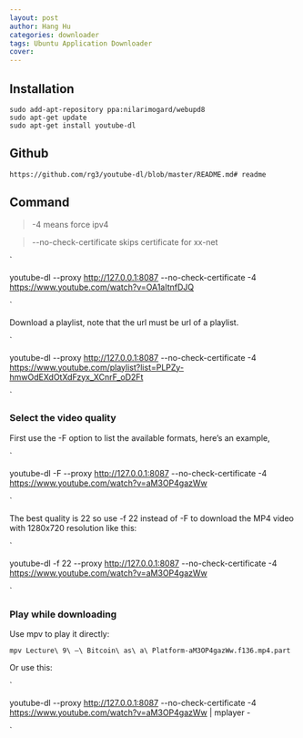 ```yaml
---
layout: post
author: Hang Hu
categories: downloader
tags: Ubuntu Application Downloader 
cover: 
---
```


## Installation

```
sudo add-apt-repository ppa:nilarimogard/webupd8
sudo apt-get update
sudo apt-get install youtube-dl
```

## Github

```
https://github.com/rg3/youtube-dl/blob/master/README.md# readme

```

## Command

>-4 means force ipv4

>--no-check-certificate skips certificate for xx-net

`

youtube-dl --proxy http://127.0.0.1:8087 --no-check-certificate -4 https://www.youtube.com/watch?v=OA1aItnfDJQ

`


Download a playlist, note that the url must be url of a playlist.

`

youtube-dl --proxy http://127.0.0.1:8087 --no-check-certificate -4  https://www.youtube.com/playlist?list=PLPZy-hmwOdEXdOtXdFzyx_XCnrF_oD2Ft 

`

### Select the video quality

First use the -F option to list the available formats, here’s an example,

`

youtube-dl -F --proxy http://127.0.0.1:8087 --no-check-certificate -4 https://www.youtube.com/watch?v=aM3OP4gazWw

`

The best quality is 22 so use -f 22 instead of -F to download the MP4 video with 1280x720 resolution like this:

`

youtube-dl -f 22 --proxy http://127.0.0.1:8087 --no-check-certificate -4 https://www.youtube.com/watch?v=aM3OP4gazWw

` 

### Play while downloading

Use mpv to play it directly:

```
mpv Lecture\ 9\ —\ Bitcoin\ as\ a\ Platform-aM3OP4gazWw.f136.mp4.part 
```

Or use this:

`

youtube-dl --proxy http://127.0.0.1:8087 --no-check-certificate -4 https://www.youtube.com/watch?v=aM3OP4gazWw | mplayer -

`
